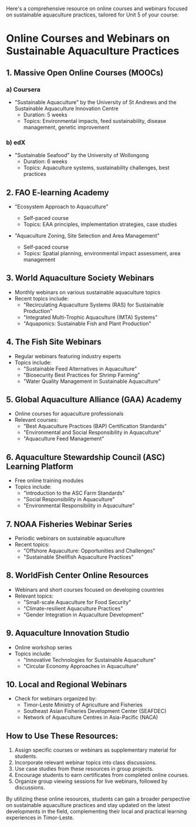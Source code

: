 Here's a comprehensive resource on online courses and webinars focused on sustainable aquaculture practices, tailored for Unit 5 of your course:

# Online Courses and Webinars on Sustainable Aquaculture Practices

## 1. Massive Open Online Courses (MOOCs)

### a) Coursera
- "Sustainable Aquaculture" by the University of St Andrews and the Sustainable Aquaculture Innovation Centre
  * Duration: 5 weeks
  * Topics: Environmental impacts, feed sustainability, disease management, genetic improvement

### b) edX
- "Sustainable Seafood" by the University of Wollongong
  * Duration: 6 weeks
  * Topics: Aquaculture systems, sustainability challenges, best practices

## 2. FAO E-learning Academy

- "Ecosystem Approach to Aquaculture"
  * Self-paced course
  * Topics: EAA principles, implementation strategies, case studies

- "Aquaculture Zoning, Site Selection and Area Management"
  * Self-paced course
  * Topics: Spatial planning, environmental impact assessment, area management

## 3. World Aquaculture Society Webinars

- Monthly webinars on various sustainable aquaculture topics
- Recent topics include:
  * "Recirculating Aquaculture Systems (RAS) for Sustainable Production"
  * "Integrated Multi-Trophic Aquaculture (IMTA) Systems"
  * "Aquaponics: Sustainable Fish and Plant Production"

## 4. The Fish Site Webinars

- Regular webinars featuring industry experts
- Topics include:
  * "Sustainable Feed Alternatives in Aquaculture"
  * "Biosecurity Best Practices for Shrimp Farming"
  * "Water Quality Management in Sustainable Aquaculture"

## 5. Global Aquaculture Alliance (GAA) Academy

- Online courses for aquaculture professionals
- Relevant courses:
  * "Best Aquaculture Practices (BAP) Certification Standards"
  * "Environmental and Social Responsibility in Aquaculture"
  * "Aquaculture Feed Management"

## 6. Aquaculture Stewardship Council (ASC) Learning Platform

- Free online training modules
- Topics include:
  * "Introduction to the ASC Farm Standards"
  * "Social Responsibility in Aquaculture"
  * "Environmental Responsibility in Aquaculture"

## 7. NOAA Fisheries Webinar Series

- Periodic webinars on sustainable aquaculture
- Recent topics:
  * "Offshore Aquaculture: Opportunities and Challenges"
  * "Sustainable Shellfish Aquaculture Practices"

## 8. WorldFish Center Online Resources

- Webinars and short courses focused on developing countries
- Relevant topics:
  * "Small-scale Aquaculture for Food Security"
  * "Climate-resilient Aquaculture Practices"
  * "Gender Integration in Aquaculture Development"

## 9. Aquaculture Innovation Studio

- Online workshop series
- Topics include:
  * "Innovative Technologies for Sustainable Aquaculture"
  * "Circular Economy Approaches in Aquaculture"

## 10. Local and Regional Webinars

- Check for webinars organized by:
  * Timor-Leste Ministry of Agriculture and Fisheries
  * Southeast Asian Fisheries Development Center (SEAFDEC)
  * Network of Aquaculture Centres in Asia-Pacific (NACA)

## How to Use These Resources:

1. Assign specific courses or webinars as supplementary material for students.
2. Incorporate relevant webinar topics into class discussions.
3. Use case studies from these resources in group projects.
4. Encourage students to earn certificates from completed online courses.
5. Organize group viewing sessions for live webinars, followed by discussions.

By utilizing these online resources, students can gain a broader perspective on sustainable aquaculture practices and stay updated on the latest developments in the field, complementing their local and practical learning experiences in Timor-Leste.